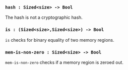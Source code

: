 
### `hash : Sized<size> -> Bool`

The hash is not a cryptographic hash.

### `is : (Sized<size>,Sized<size>) -> Bool`

`is` checks for binary equality of two memory regions.

### `mem-is-non-zero : Sized<size> -> Bool`

`mem-is-non-zero` checks if a memory region is zeroed out.
